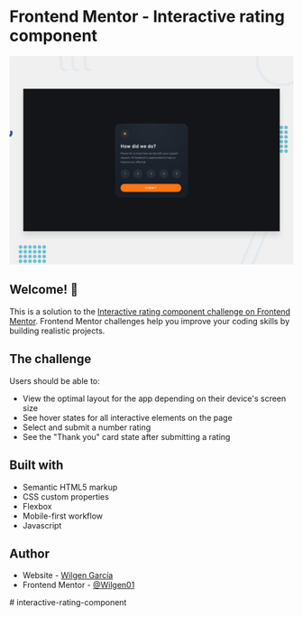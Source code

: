# Frontend Mentor - Interactive rating component

![Design preview for the Interactive rating component coding challenge](./design/desktop-preview.jpg)

## Welcome! 👋

This is a solution to the [Interactive rating component challenge on Frontend Mentor](https://www.frontendmentor.io/challenges/interactive-rating-component-koxpeBUmI). Frontend Mentor challenges help you improve your coding skills by building realistic projects. 


## The challenge

Users should be able to:

- View the optimal layout for the app depending on their device's screen size
- See hover states for all interactive elements on the page
- Select and submit a number rating
- See the "Thank you" card state after submitting a rating


## Built with

- Semantic HTML5 markup
- CSS custom properties
- Flexbox
- Mobile-first workflow
- Javascript

## Author

- Website - [Wilgen García](http://wilgen.netlify.app/)
- Frontend Mentor - [@Wilgen01](https://www.frontendmentor.io/profile/Wilgen01)



#   i n t e r a c t i v e - r a t i n g - c o m p o n e n t 
 
 